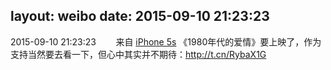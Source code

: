layout: weibo
date: 2015-09-10 21:23:23
---
<meta name="referrer" content="no-referrer" />

2015-09-10 21:23:23  &nbsp;&nbsp;&nbsp;&nbsp;&nbsp;&nbsp; 来自 <a href="sinaweibo://customweibosource" rel="nofollow">iPhone 5s</a>
《1980年代的爱情》要上映了，作为支持当然要去看一下，但心中其实并不期待：http://t.cn/RybaX1G  ​​​
